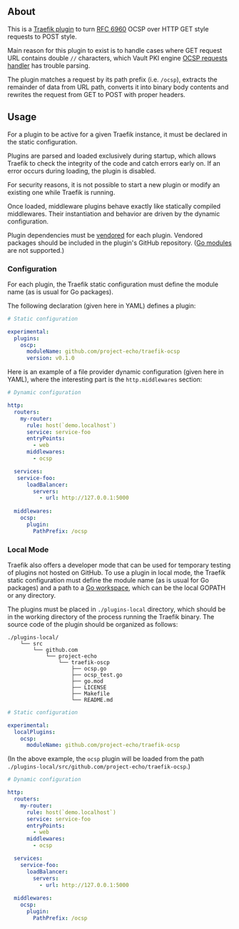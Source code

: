 
## About

This is a [Traefik plugin](https://plugins.traefik.io/create) to turn [RFC 6960](https://datatracker.ietf.org/doc/html/rfc6960#appendix-A.1) OCSP over HTTP GET style requests to POST style.

Main reason for this plugin to exist is to handle cases where GET request URL contains double `//` characters, which Vault PKI engine [OCSP requests handler](https://developer.hashicorp.com/vault/api-docs/secret/pki#ocsp-request) has trouble parsing.

The plugin matches a request by its path prefix (i.e. `/ocsp`), extracts the remainder of data from URL path, converts it into binary body contents and rewrites the request from GET to POST with proper headers.

## Usage

For a plugin to be active for a given Traefik instance, it must be declared in the static configuration.

Plugins are parsed and loaded exclusively during startup, which allows Traefik to check the integrity of the code and catch errors early on.
If an error occurs during loading, the plugin is disabled.

For security reasons, it is not possible to start a new plugin or modify an existing one while Traefik is running.

Once loaded, middleware plugins behave exactly like statically compiled middlewares.
Their instantiation and behavior are driven by the dynamic configuration.

Plugin dependencies must be [vendored](https://golang.org/ref/mod#vendoring) for each plugin.
Vendored packages should be included in the plugin's GitHub repository. ([Go modules](https://blog.golang.org/using-go-modules) are not supported.)

### Configuration

For each plugin, the Traefik static configuration must define the module name (as is usual for Go packages).

The following declaration (given here in YAML) defines a plugin:

```yaml
# Static configuration

experimental:
  plugins:
    oscp:
      moduleName: github.com/project-echo/traefik-ocsp
      version: v0.1.0
```

Here is an example of a file provider dynamic configuration (given here in YAML), where the interesting part is the `http.middlewares` section:

```yaml
# Dynamic configuration

http:
  routers:
    my-router:
      rule: host(`demo.localhost`)
      service: service-foo
      entryPoints:
        - web
      middlewares:
        - ocsp

  services:
   service-foo:
      loadBalancer:
        servers:
          - url: http://127.0.0.1:5000
  
  middlewares:
    ocsp:
      plugin:
        PathPrefix: /ocsp
```

### Local Mode

Traefik also offers a developer mode that can be used for temporary testing of plugins not hosted on GitHub.
To use a plugin in local mode, the Traefik static configuration must define the module name (as is usual for Go packages) and a path to a [Go workspace](https://golang.org/doc/gopath_code.html#Workspaces), which can be the local GOPATH or any directory.

The plugins must be placed in `./plugins-local` directory,
which should be in the working directory of the process running the Traefik binary.
The source code of the plugin should be organized as follows:

```
./plugins-local/
    └── src
        └── github.com
            └── project-echo
                └── traefik-oscp
                    ├── ocsp.go
                    ├── ocsp_test.go
                    ├── go.mod
                    ├── LICENSE
                    ├── Makefile
                    └── README.md
```

```yaml
# Static configuration

experimental:
  localPlugins:
    ocsp:
      moduleName: github.com/project-echo/traefik-ocsp
```

(In the above example, the `ocsp` plugin will be loaded from the path `./plugins-local/src/github.com/project-echo/traefik-ocsp`.)

```yaml
# Dynamic configuration

http:
  routers:
    my-router:
      rule: host(`demo.localhost`)
      service: service-foo
      entryPoints:
        - web
      middlewares:
        - ocsp

  services:
    service-foo:
      loadBalancer:
        servers:
          - url: http://127.0.0.1:5000
  
  middlewares:
    ocsp:
      plugin:
        PathPrefix: /ocsp
```
